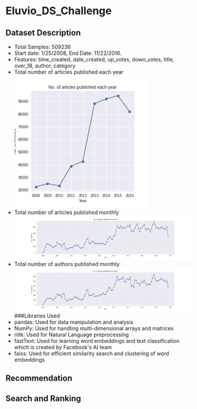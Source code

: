 # Eluvio_DS_Challenge
## Dataset Description
- Total Samples: 509236
- Start date: 1/25/2008, End Date: 11/22/2016.
- Features: time_created, date_created, up_votes, down_votes, title, over_18, author, category
- Total number of articles published each year
![](fig/articles_yearly.png)
- Total number of articles published monthly
![](fig/articles_monthly.png)
- Total number of authors published monthly
![](fig/authors_monthly.png)
###Libraries Used
- pandas: Used for data manipulation and analysis
- NumPy: Used for handling multi-dimensional arrays and matrices
- nltk: Used for Natural Language preprocessing
- fastText: Used for learning word embeddings and text classification which is created by Facebook's AI team
- faiss: Used for efficient similarity search and clustering of word embeddings
## Recommendation

## Search and Ranking
